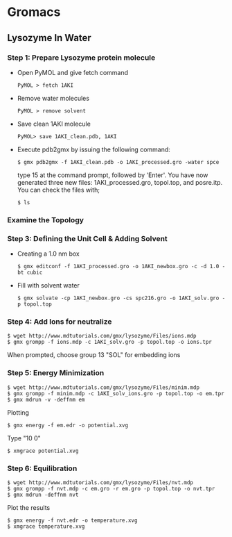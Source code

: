 # Gromacs

## Lysozyme In Water

### Step 1: Prepare Lysozyme protein molecule
- Open PyMOL and give fetch command
  ```console
  PyMOL > fetch 1AKI
  ```
- Remove water molecules<br>
  ```console
  PyMOL > remove solvent
  ```
- Save clean 1AKI molecule
  ```console
  PyMOL> save 1AKI_clean.pdb, 1AKI
  ```
- Execute pdb2gmx by issuing the following command:
  ```console
  $ gmx pdb2gmx -f 1AKI_clean.pdb -o 1AKI_processed.gro -water spce
  ```
  type 15 at the command prompt, followed by 'Enter'.
  You have now generated three new files: 1AKI_processed.gro, topol.top, and posre.itp.
  You can check the files with;
  ```console
  $ ls
  ```
### Examine the Topology

### Step 3: Defining the Unit Cell & Adding Solvent
- Creating a 1.0 nm box
  ```console
  $ gmx editconf -f 1AKI_processed.gro -o 1AKI_newbox.gro -c -d 1.0 -bt cubic
  ```
- Fill with solvent water
  ```console
  $ gmx solvate -cp 1AKI_newbox.gro -cs spc216.gro -o 1AKI_solv.gro -p topol.top
  ```
### Step 4: Add Ions for neutralize
  ```console
  $ wget http://www.mdtutorials.com/gmx/lysozyme/Files/ions.mdp
  $ gmx grompp -f ions.mdp -c 1AKI_solv.gro -p topol.top -o ions.tpr
  ```
  When prompted, choose group 13 "SOL" for embedding ions
  
### Step 5: Energy Minimization
  ```console
  $ wget http://www.mdtutorials.com/gmx/lysozyme/Files/minim.mdp
  $ gmx grompp -f minim.mdp -c 1AKI_solv_ions.gro -p topol.top -o em.tpr
  $ gmx mdrun -v -deffnm em
  ```
  Plotting
  ```console
  $ gmx energy -f em.edr -o potential.xvg
  ```
  Type "10 0"
  ```console
  $ xmgrace potential.xvg
  
  ```
### Step 6: Equilibration
  ```console
  $ wget http://www.mdtutorials.com/gmx/lysozyme/Files/nvt.mdp
  $ gmx grompp -f nvt.mdp -c em.gro -r em.gro -p topol.top -o nvt.tpr
  $ gmx mdrun -deffnm nvt
  ```
  Plot the results
  ```console
  $ gmx energy -f nvt.edr -o temperature.xvg
  $ xmgrace temperature.xvg
  ```
  
  
  
